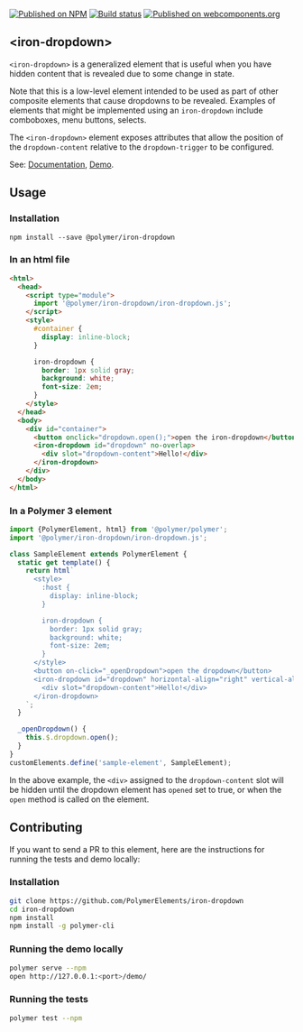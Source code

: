 [![Published on NPM](https://img.shields.io/npm/v/@polymer/iron-dropdown.svg)](https://www.npmjs.com/package/@polymer/iron-dropdown)
[![Build status](https://travis-ci.org/PolymerElements/iron-dropdown.svg?branch=master)](https://travis-ci.org/PolymerElements/iron-dropdown)
[![Published on webcomponents.org](https://img.shields.io/badge/webcomponents.org-published-blue.svg)](https://webcomponents.org/element/@polymer/iron-dropdown)

## &lt;iron-dropdown&gt;

`<iron-dropdown>` is a generalized element that is useful when you have hidden
content that is revealed due to some change in state.

Note that this is a low-level element intended to be used as part of other
composite elements that cause dropdowns to be revealed. Examples of elements
that might be implemented using an `iron-dropdown` include comboboxes, menu
buttons, selects.

The `<iron-dropdown>` element exposes attributes that allow the position of the
`dropdown-content` relative to the `dropdown-trigger` to be configured.

See: [Documentation](https://www.webcomponents.org/element/@polymer/iron-dropdown),
 [Demo](https://www.webcomponents.org/element/@polymer/iron-dropdown/demo/demo/index.html).

## Usage

### Installation

```
npm install --save @polymer/iron-dropdown
```

### In an html file

```html
<html>
  <head>
    <script type="module">
      import '@polymer/iron-dropdown/iron-dropdown.js';
    </script>
    <style>
      #container {
        display: inline-block;
      }

      iron-dropdown {
        border: 1px solid gray;
        background: white;
        font-size: 2em;
      }
    </style>
  </head>
  <body>
    <div id="container">
      <button onclick="dropdown.open();">open the iron-dropdown</button>
      <iron-dropdown id="dropdown" no-overlap>
        <div slot="dropdown-content">Hello!</div>
      </iron-dropdown>
    </div>
  </body>
</html>
```

### In a Polymer 3 element

```js
import {PolymerElement, html} from '@polymer/polymer';
import '@polymer/iron-dropdown/iron-dropdown.js';

class SampleElement extends PolymerElement {
  static get template() {
    return html`
      <style>
        :host {
          display: inline-block;
        }

        iron-dropdown {
          border: 1px solid gray;
          background: white;
          font-size: 2em;
        }
      </style>
      <button on-click="_openDropdown">open the dropdown</button>
      <iron-dropdown id="dropdown" horizontal-align="right" vertical-align="top">
        <div slot="dropdown-content">Hello!</div>
      </iron-dropdown>
    `;
  }

  _openDropdown() {
    this.$.dropdown.open();
  }
}
customElements.define('sample-element', SampleElement);
```

In the above example, the `<div>` assigned to the `dropdown-content` slot will
be hidden until the dropdown element has `opened` set to true, or when the
`open` method is called on the element.

## Contributing

If you want to send a PR to this element, here are the instructions for running
the tests and demo locally:

### Installation

```sh
git clone https://github.com/PolymerElements/iron-dropdown
cd iron-dropdown
npm install
npm install -g polymer-cli
```

### Running the demo locally

```sh
polymer serve --npm
open http://127.0.0.1:<port>/demo/
```

### Running the tests

```sh
polymer test --npm
```
